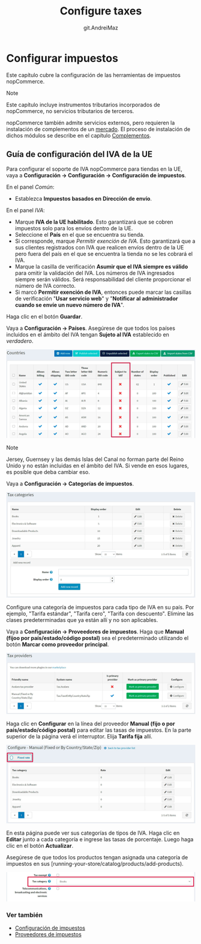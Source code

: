 ﻿---
title: Configure taxes
uid: en/getting-started/configure-taxes/index
author: git.AndreiMaz
contributors: git.DmitriyKulagin, git.exileDev, git.mariannk
---

# Configurar impuestos

Este capítulo cubre la configuración de las herramientas de impuestos nopCommerce.

> [!NOTE]
>
> Este capítulo incluye instrumentos tributarios incorporados de nopCommerce, no servicios tributarios de terceros.

nopCommerce también admite servicios externos, pero requieren la instalación de complementos de un [mercado](http://www.nopcommerce.com/marketplace). El proceso de instalación de dichos módulos se describe en el capítulo [Complementos](xref:en/developer/plugins/index).

## Guía de configuración del IVA de la UE

Para configurar el soporte de IVA nopCommerce para tiendas en la UE, vaya a **Configuración → Configuración → Configuración de impuestos**.

En el panel *Común*:
* Establezca **Impuestos basados ​en** **Dirección de envío**.

En el panel *IVA*:
* Marque **IVA de la UE habilitado**. Esto garantizará que se cobren impuestos solo para los envíos dentro de la UE.
* Seleccione el **País** en el que se encuentra su tienda.
* Si corresponde, marque *Permitir exención de IVA*. Esto garantizará que a sus clientes registrados con IVA que realicen envíos dentro de la UE pero fuera del país en el que se encuentra la tienda no se les cobrará el IVA.
* Marque la casilla de verificación **Asumir que el IVA siempre es válido** para omitir la validación del IVA. Los números de IVA ingresados ​​siempre serán válidos. Será responsabilidad del cliente proporcionar el número de IVA correcto.
* Si marcó **Permitir exención de IVA**, entonces puede marcar las casillas de verificación "**Usar servicio web**" y "**Notificar al administrador cuando se envíe un nuevo número de IVA**".

Haga clic en el botón **Guardar**.

Vaya a **Configuración → Países**. Asegúrese de que todos los países incluidos en el ámbito del IVA tengan **Sujeto al IVA** establecido en *verdadero*.

![Países](_static/index/countries.jpg)

> [!NOTE]
>
> Jersey, Guernsey y las demás Islas del Canal no forman parte del Reino Unido y no están incluidas en el ámbito del IVA. Si vende en esos lugares, es posible que deba cambiar eso.

Vaya a **Configuración → Categorías de impuestos**.

![Categorías de impuestos](_static/index/tax-categories.jpg)

Configure una categoría de impuestos para cada tipo de IVA en su país. Por ejemplo, "Tarifa estándar", "Tarifa cero", "Tarifa con descuento". Elimine las clases predeterminadas que ya están allí y no son aplicables.

Vaya a **Configuración → Proveedores de impuestos**. Haga que **Manual (fijoo por país/estado/código postal)** sea el predeterminado utilizando el botón **Marcar como proveedor principal**.

![Tax providers](_static/index/tax-providers.jpg)

Haga clic en **Configurar** en la línea del proveedor **Manual (fijo o por país/estado/código postal)** para editar las tasas de impuestos. En la parte superior de la página verá el interruptor. Elija **Tarifa fija** allí.

![Configurar](_static/index/configure.jpg)

En esta página puede ver sus categorías de tipos de IVA. Haga clic en **Editar** junto a cada categoría e ingrese las tasas de porcentaje. Luego haga clic en el botón **Actualizar**.

Asegúrese de que todos los productos tengan asignada una categoría de impuestos en sus [running-your-store/catalog/products/add-products).

![Producto](_static/index/product.jpg)


### Ver también

* [Configuración de impuestos](xref:en/getting-started/configure-taxes/tax-settings)
* [Proveedores de impuestos](xref:en/getting-started/configure-taxes/tax-providers/index)


